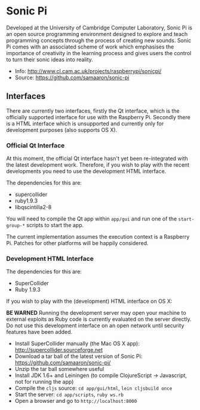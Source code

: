 # Sonic Pi

Developed at the University of Cambridge Computer Laboratory, Sonic Pi is an open source programming environment designed to explore and teach programming concepts through the process of creating new sounds. Sonic Pi comes with an associated scheme of work which emphasises the importance of creativity in the learning process and gives users the control to turn their sonic ideas into reality.

* Info: http://www.cl.cam.ac.uk/projects/raspberrypi/sonicpi/
* Source: https://github.com/samaaron/sonic-pi

## Interfaces

There are currently two interfaces, firstly the Qt interface, which is the
officially supported interface for use with the Raspberry Pi. Secondly
there is a HTML interface which is unsupported and currently only for
development purposes (also supports OS X).

### Official Qt Interface

At this moment, the official Qt interface hasn't yet been re-integrated with 
the latest development work.  Therefore, if you wish to play with the recent 
developments you need to use the development HTML interface.


The dependencies for this are:

* supercollider
* ruby1.9.3
* libqscintilla2-8

You will need to compile the Qt app within `app/gui` and run one of the
`start-group-*` scripts to start the app.

The current implementation assumes the execution context is a Raspberry
Pi. Patches for other platforms will be happily considered.

### Development HTML Interface

The dependencies for this are:

* SuperCollider
* Ruby 1.9.3

If you wish to play with the (development) HTML interface on OS X:

**BE WARNED** Running the development server may open your machine to
external exploits as Ruby code is currently evaluated on the server
directly. Do not use this development interface on an open network until
security features have been added.


* Install SuperCollider manually (the Mac OS X app): http://supercollider.sourceforge.net
* Download a tar ball of the latest version of Sonic Pi: https://github.com/samaaron/sonic-pi/
* Unzip the tar ball somewhere useful
* Install JDK 1.6+ and Leiningen (to compile ClojureScript -> Javascript, not for running the app)
* Compile the `cljs` source: `cd app/gui/html`, `lein cljsbuild once`
* Start the server: `cd app/scripts`, `ruby ws.rb`
* Open a browser and go to `http://localhost:8000`
